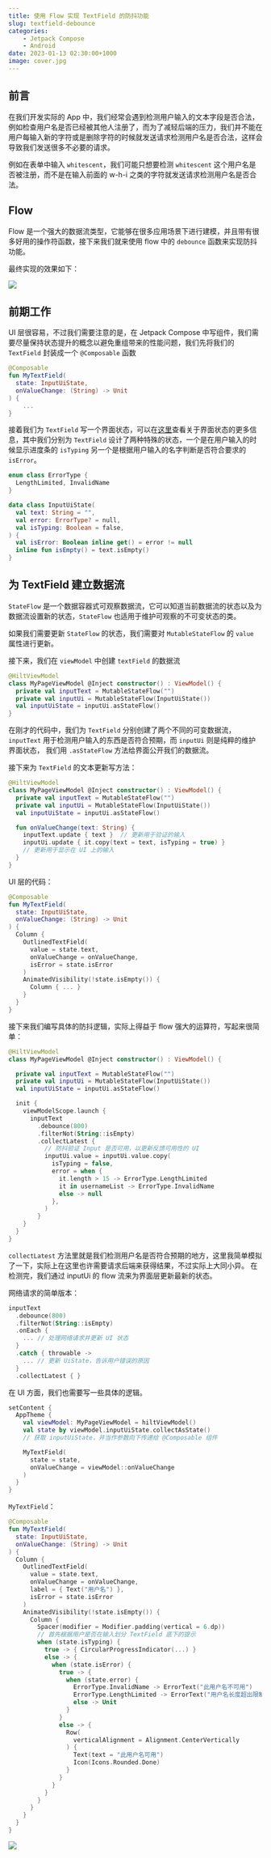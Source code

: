 ```yaml
---
title: 使用 Flow 实现 TextField 的防抖功能
slug: textfield-debounce
categories:
    - Jetpack Compose
    - Android
date: 2023-01-13 02:30:00+1000
image: cover.jpg
---
```


## 前言

在我们开发实际的 App 中，我们经常会遇到检测用户输入的文本字段是否合法，例如检查用户名是否已经被其他人注册了，而为了减轻后端的压力，我们并不能在用户每输入新的字符或是删除字符的时候就发送请求检测用户名是否合法，这样会导致我们发送很多不必要的请求。

例如在表单中输入 `whitescent`，我们可能只想要检测 `whitescent` 这个用户名是否被注册，而不是在输入前面的 w-h-i 之类的字符就发送请求检测用户名是否合法。

## Flow

Flow 是一个强大的数据流类型，它能够在很多应用场景下进行建模，并且带有很多好用的操作符函数，接下来我们就来使用 flow 中的 `debounce` 函数来实现防抖功能。

最终实现的效果如下：

![](https://raw.githubusercontent.com/whitescent/whitescent.github.io/main/content/zh-cn/post/textfield-debounce/demo.gif)

## 前期工作

UI 层很容易，不过我们需要注意的是，在 Jetpack Compose 中写组件，我们需要尽量保持状态提升的概念以避免重组带来的性能问题，我们先将我们的 `TextField` 封装成一个 `@Composable` 函数

```kotlin
@Composable
fun MyTextField(
  state: InputUiState,
  onValueChange: (String) -> Unit
) {
    ...
}
```

接着我们为 `TextField` 写一个界面状态，可以在[这里](https://developer.android.com/topic/architecture/ui-layer?hl=zh-cn#define-ui-state)查看关于界面状态的更多信息，其中我们分别为 `TextField` 设计了两种特殊的状态，一个是在用户输入的时候显示进度条的 `isTyping` 另一个是根据用户输入的名字判断是否符合要求的 `isError`。 

```kotlin
enum class ErrorType {
  LengthLimited, InvalidName
}

data class InputUiState(
  val text: String = "",
  val error: ErrorType? = null,
  val isTyping: Boolean = false,
) {
  val isError: Boolean inline get() = error != null
  inline fun isEmpty() = text.isEmpty()
}
```

## 为 TextField 建立数据流

`StateFlow` 是一个数据容器式可观察数据流，它可以知道当前数据流的状态以及为数据流设置新的状态，`StateFlow` 也适用于维护可观察的不可变状态的类。

如果我们需要更新 `StateFlow` 的状态，我们需要对 `MutableStateFlow` 的 `value` 属性进行更新。

接下来，我们在 `viewModel` 中创建 `textField` 的数据流

```kotlin
@HiltViewModel
class MyPageViewModel @Inject constructor() : ViewModel() {
  private val inputText = MutableStateFlow("")
  private val inputUi = MutableStateFlow(InputUiState())
  val inputUiState = inputUi.asStateFlow()
}
```

在刚才的代码中，我们为 `TextField` 分别创建了两个不同的可变数据流，`inputText` 用于检测用户输入的东西是否符合预期，而 `inputUi` 则是纯粹的维护界面状态，
我们用 `.asStateFlow` 方法给界面公开我们的数据流。


接下来为 `TextField` 的文本更新写方法：

```kotlin
@HiltViewModel
class MyPageViewModel @Inject constructor() : ViewModel() {
  private val inputText = MutableStateFlow("")
  private val inputUi = MutableStateFlow(InputUiState())
  val inputUiState = inputUi.asStateFlow()

  fun onValueChange(text: String) {
    inputText.update { text }  // 更新用于验证的输入
    inputUi.update { it.copy(text = text, isTyping = true) } 
    // 更新用于显示在 UI 上的输入
  }
}
```

UI 层的代码：

```kotlin
@Composable
fun MyTextField(
  state: InputUiState,
  onValueChange: (String) -> Unit
) {
  Column {
    OutlinedTextField(
      value = state.text,
      onValueChange = onValueChange,
      isError = state.isError
    )
    AnimatedVisibility(!state.isEmpty()) {
      Column { ... }
    }
  }
}
```

接下来我们编写具体的防抖逻辑，实际上得益于 flow 强大的运算符，写起来很简单：

```kotlin
@HiltViewModel
class MyPageViewModel @Inject constructor() : ViewModel() {

  private val inputText = MutableStateFlow("")
  private val inputUi = MutableStateFlow(InputUiState())
  val inputUiState = inputUi.asStateFlow()

  init {
    viewModelScope.launch {
      inputText
        .debounce(800)
        .filterNot(String::isEmpty)
        .collectLatest {
          // 防抖验证 Input 是否可用，以更新反馈可用性的 UI
          inputUi.value = inputUi.value.copy(
            isTyping = false,
            error = when {
              it.length > 15 -> ErrorType.LengthLimited
              it in usernameList -> ErrorType.InvalidName
              else -> null
            },
          )
        }
    }
  }
}
```

`collectLatest` 方法里就是我们检测用户名是否符合预期的地方，这里我简单模拟了一下，实际上在这里也许需要请求后端来获得结果，不过实际上大同小异。
在检测完，我们通过 inputUi 的 flow 流来为界面层更新最新的状态。

网络请求的简单版本：

```kotlin
inputText
  .debounce(800)
  .filterNot(String::isEmpty)
  .onEach {
    ... // 处理网络请求并更新 UI 状态
  }
  .catch { throwable ->
    ... // 更新 UiState，告诉用户错误的原因
  }
  .collectLatest { }
```

在 UI 方面，我们也需要写一些具体的逻辑。

```kotlin
setContent {
  AppTheme {
    val viewModel: MyPageViewModel = hiltViewModel()
    val state by viewModel.inputUiState.collectAsState()
    // 获取 inputUiState，并当作参数向下传递给 @Composable 组件

    MyTextField(
      state = state,
      onValueChange = viewModel::onValueChange
    )
  }
}
```

`MyTextField`：

```kotlin
@Composable
fun MyTextField(
  state: InputUiState,
  onValueChange: (String) -> Unit
) {
  Column {
    OutlinedTextField(
      value = state.text,
      onValueChange = onValueChange,
      label = { Text("用户名") },
      isError = state.isError
    )
    AnimatedVisibility(!state.isEmpty()) {
      Column {
        Spacer(modifier = Modifier.padding(vertical = 6.dp))
        // 首先根据用户是否在输入划分 TextField 底下的提示
        when (state.isTyping) {
          true -> { CircularProgressIndicator(...) }
          else -> {
            when (state.isError) {
              true -> {
                when (state.error) {
                  ErrorType.InvalidName -> ErrorText("此用户名不可用")
                  ErrorType.LengthLimited -> ErrorText("用户名长度超出限制")
                  else -> Unit
                }
              }
              else -> {
                Row(
                  verticalAlignment = Alignment.CenterVertically
                ) {
                  Text(text = "此用户名可用")
                  Icon(Icons.Rounded.Done)
                }
              }
            }
          }
        }
      }
    }
  }
}
```

![](https://raw.githubusercontent.com/whitescent/whitescent.github.io/main/content/zh-cn/post/textfield-debounce/demo.gif)

